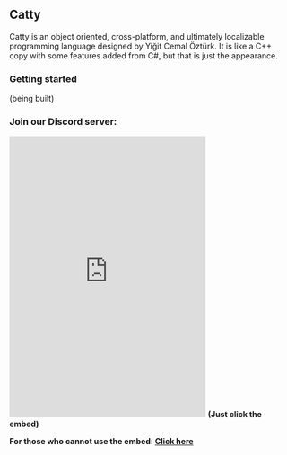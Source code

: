## Catty

Catty is an object oriented, cross-platform, and ultimately localizable programming language designed by Yiğit Cemal Öztürk. It is like a C++ copy with some features added from C#, but that is just the appearance.

### Getting started
(being built)

### Join our Discord server:
[<iframe src="https://canary.discord.com/widget?id=809302664914796546&theme=dark" width="350" height="500" allowtransparency="true" frameborder="0" sandbox="allow-popups allow-popups-to-escape-sandbox allow-same-origin allow-scripts"></iframe>](https://discord.gg/ypcMSagbtv)
**(Just click the embed)**

**For those who cannot use the embed**: [**Click here**](https://discord.gg/ypcMSagbtv)
